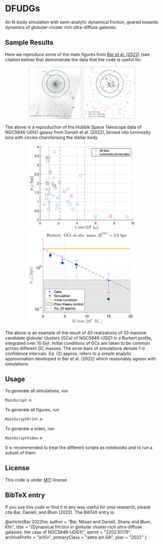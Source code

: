 # DFUDGs

An N-body simulation with semi-analytic dynamical friction, geared towards dynamics of globular-cluster rich ultra-diffuse galaxies.

## Sample Results

Here we reproduce some of the main figures from [Bar et al. (2022)](https://arxiv.org/abs/2202.10179) (see citation below) that demonstrate the data that the code is useful for.

<p align="center">
<img src="front_plots/CoarseData.png" width="350" alt="An example result of a simulation suite in an Burkert profile" title="Burkert profile">
</p>
The above is a reproduction of the Hubble Space Telescope data of NGC5846-UDG1 galaxy from Danieli et al. (2022), binned into luminosity bins with circles charcterising the stellar body

<p align="center">
<img src="front_plots/BinnedData.png" width="350" alt="Binned GC data" title="Binned GC data">
<img src="front_plots/SampleSimResults.png" width="350" alt="An example result of a simulation suite in an Burkert profile" title="Burkert profile">
</p>

The above is an example of the result of 40 realizations of 33 massive candidate globular clusters (GCs) of NGC5846-UDG1 in a Burkert profile, integrated over 10 Gyr. Initial conditions of GCs are taken to be common across different GC masses. The error-bars of simulations denote 1-&sigma; confidence intervals. Eq. (2) approx. refers to a simple analytic approximation developed in Bar et al. (2022) which reasonably agrees with simulations.

## Usage

To generate all simulations, run

```bash
MainScript.m
```

To generate all figures, run

```bash
MainScriptPrint.m
```

To generate a video, run

```bash
MainScriptVideo.m
```

It is recommended to treat the different scripts as notebooks and to run a subset of them.

## License

This code is under [MIT](https://opensource.org/licenses/MIT) license. 

## BibTeX entry
If you use this code or find it in any way useful for your research, please cite Bar, Danieli, and Blum (2022). The BibTeX entry is: 

@article{Bar:2022liw, 
    author = "Bar, Nitsan and Danieli, Shany and Blum, Kfir", 
    title = "{Dynamical friction in globular cluster-rich ultra-diffuse galaxies: the case of NGC5846-UDG1}", 
    eprint = "2202.10179", 
    archivePrefix = "arXiv", 
    primaryClass = "astro-ph.GA", 
    year = "2022" 
}
